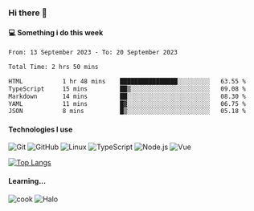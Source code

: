 ### Hi there 👋

#### 💻 Something i do this week

<!--START_SECTION:waka-->

```txt
From: 13 September 2023 - To: 20 September 2023

Total Time: 2 hrs 50 mins

HTML           1 hr 48 mins    ████████████████░░░░░░░░░   63.55 %
TypeScript     15 mins         ██▒░░░░░░░░░░░░░░░░░░░░░░   09.08 %
Markdown       14 mins         ██░░░░░░░░░░░░░░░░░░░░░░░   08.30 %
YAML           11 mins         █▓░░░░░░░░░░░░░░░░░░░░░░░   06.75 %
JSON           8 mins          █▒░░░░░░░░░░░░░░░░░░░░░░░   05.18 %
```

<!--END_SECTION:waka-->


#### Technologies I use
![Git](https://img.shields.io/badge/-Git-222222?style=flat&logo=git&logoColor=F05032)
![GitHub](https://img.shields.io/badge/-GitHub-181717?style=flat&logo=github)
![Linux](https://img.shields.io/badge/-Linux-222222?style=flat&logo=linux&logoColor=FCC624)
![TypeScript](https://img.shields.io/badge/-TypeScript-000000?style=flat&logo=typescript)
![Node.js](https://img.shields.io/badge/-Node.js-222222?style=flat&logo=node.js&logoColor=339933)
![Vue](https://img.shields.io/badge/-Vue-222222?style=flat&logo=Vue.js&logoColor=4FC08D)

[![Top Langs](https://github-readme-stats.vercel.app/api/top-langs/?username=GodlessLiu&layout=compact)](https://github.com/anuraghazra/github-readme-stats)
#### Learning...
![cook](https://img.shields.io/badge/cook-v0.0.0-yellow.svg)
![Halo](https://img.shields.io/badge/Halo-v2.9.0-blue.svg)
